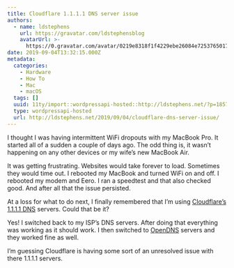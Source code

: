 ```yaml
---
title: Cloudflare 1.1.1.1 DNS server issue
authors:
  - name: ldstephens
    url: https://gravatar.com/ldstephensblog
    avatarUrl: >-
      https://0.gravatar.com/avatar/0219e8318f1f4229ebe26084e7253765017f43ca0c631be37dc6d0b8ad6e40a4?s=96&d=identicon&r=G
date: 2019-09-04T13:32:15.000Z
metadata:
  categories:
    - Hardware
    - How To
    - Mac
    - macOS
  tags: []
  uuid: 11ty/import::wordpressapi-hosted::http://ldstephens.net/?p=1857
  type: wordpressapi-hosted
  url: http://ldstephens.net/2019/09/04/cloudflare-dns-server-issue/
---
```

I thought I was having intermittent WiFi dropouts with my MacBook Pro. It started all of a sudden a couple of days ago. The odd thing is, it wasn’t happening on any other devices or my wife’s new MacBook Air.

It was getting frustrating. Websites would take forever to load. Sometimes they would time out. I rebooted my MacBook and turned WiFi on and off. I rebooted my modem and Eero. I ran a speedtest and that also checked good. And after all that the issue persisted.

At a loss for what to do next, I finally remembered that I’m using [Cloudflare’s 1.1.1.1 DNS](https://www.cloudflare.com/learning/dns/what-is-1.1.1.1/) servers. Could that be it?

Yes! I switched back to my ISP’s DNS servers. After doing that everything was working as it should work. I then switched to [OpenDNS](https://use.opendns.com/) servers and they worked fine as well.

I’m guessing Cloudflare is having some sort of an unresolved issue with there 1.1.1.1 servers.
